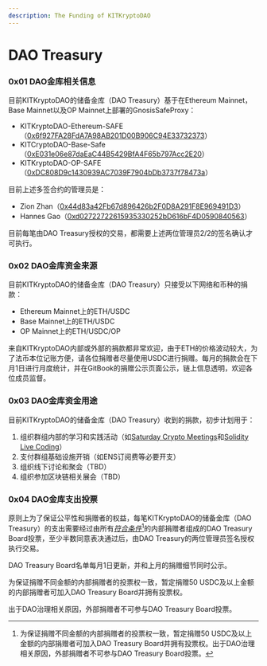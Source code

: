```yaml
---
description: The Funding of KITKryptoDAO
---
```


# DAO Treasury

### 0x01 DAO金库相关信息

目前KITKryptoDAO的储备金库（DAO Treasury）基于在Ethereum Mainnet，Base Mainnet以及OP Mainnet上部署的GnosisSafeProxy：

* KITKryptoDAO-Ethereum-SAFE（[0x6f927FA28FdA7A98AB201D00B906C94E33732373](https://etherscan.io/address/0x6f927FA28FdA7A98AB201D00B906C94E33732373)）
* KITCryptoDAO-Base-Safe（[0xE031e06e87daEaC44B5429BfA4F65b797Acc2E20](https://basescan.org/address/0xE031e06e87daEaC44B5429BfA4F65b797Acc2E20)）
* KITKryptoDAO-OP-SAFE（[0xDC808D9c1430939AC7039F7904bDb3737f78473a](https://optimistic.etherscan.io/address/0xDC808D9c1430939AC7039F7904bDb3737f78473a)）

目前上述多签合约的管理员是：

* Zion Zhan（[0x44d83a42Fb67d896426b2F0D8A291F8E969491D3](https://basescan.org/address/0x44d83a42Fb67d896426b2F0D8A291F8E969491D3)）
* Hannes Gao（[0xd02722722615935330252bD616bF4D0590840563](https://basescan.org/address/0xd02722722615935330252bD616bF4D0590840563)）

目前每笔由DAO Treasury授权的交易，都需要上述两位管理员2/2的签名确认才可执行。

### 0x02 DAO金库资金来源

目前KITKryptoDAO的储备金库（DAO Treasury）只接受以下网络和币种的捐款：

* Ethereum Mainnet上的ETH/USDC
* Base Mainnet上的ETH/USDC
* OP Mainnet上的ETH/USDC/OP

来自KITKryptoDAO内部或外部的捐款都非常欢迎，由于ETH的价格波动较大，为了法币本位记账方便，请各位捐赠者尽量使用USDC进行捐赠。每月的捐款会在下月1日进行月度统计，并在GitBook的捐赠公示页面公示，链上信息透明，欢迎各位成员监督。

### 0x03 DAO金库资金用途

目前KITKryptoDAO的储备金库（DAO Treasury）收到的捐款，初步计划用于：

1. 组织群组内部的学习和实践活动（如[Saturday Crypto Meetings](../../educational-content/saturday-crypto-meetings/)和[Solidity Live Coding](../../educational-content/topic-cache.md#0x02-solidity-live-coding)）
2. 支付群组基础设施开销（如ENS订阅费等必要开支）
3. 组织线下讨论和聚会（TBD）
4. 组织参加区块链相关展会（TBD）

### 0x04 DAO金库支出投票

原则上为了保证公平性和捐赠者的权益，每笔KITKryptoDAO的储备金库（DAO Treasury）的支出需要经过由所有[_符合条件_](#user-content-fn-1)[^1]的内部捐赠者组成的DAO Treasury Board投票，至少半数同意表决通过后，由DAO Treasury的两位管理员签名授权执行交易。

DAO Treasury Board名单每月1日更新，并和上月的捐赠细节同时公示。

为保证捐赠不同金额的内部捐赠者的投票权一致，暂定捐赠50 USDC及以上金额的内部捐赠者可加入DAO Treasury Board并拥有投票权。

出于DAO治理相关原因，外部捐赠者不可参与DAO Treasury Board投票。

[^1]: 为保证捐赠不同金额的内部捐赠者的投票权一致，暂定捐赠50 USDC及以上金额的内部捐赠者可加入DAO Treasury Board并拥有投票权。出于DAO治理相关原因，外部捐赠者不可参与DAO Treasury Board投票。
